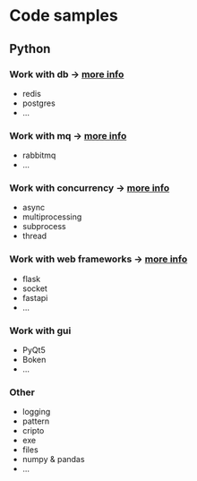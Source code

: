 # Code samples

## Python

### Work with db -> [more info](./Python/Work_with_db/README.md)
* redis
* postgres
* ...

### Work with mq -> [more info](./Python/Work_with_MQ/README.md)
* rabbitmq
* ...

### Work with concurrency -> [more info](./Python/Work_with_concurrency/README.md)
* async
* multiprocessing
* subprocess
* thread

### Work with web frameworks -> [more info](./Python/Work_with_web_frameworks/README.md)
* flask
* socket
* fastapi
* ...

### Work with gui
* PyQt5
* Boken
* ...

### Other
* logging
* pattern
* cripto
* exe
* files
* numpy & pandas
* ...


